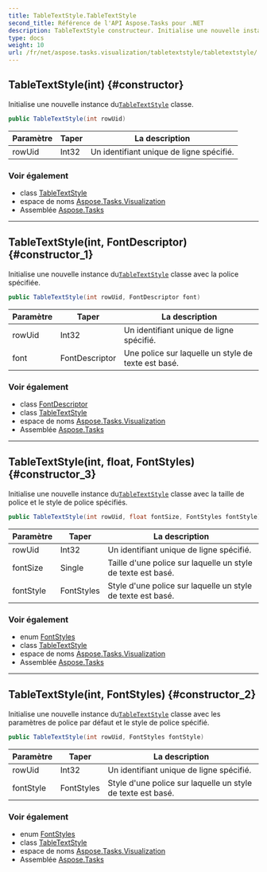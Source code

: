 ```yaml
---
title: TableTextStyle.TableTextStyle
second_title: Référence de l'API Aspose.Tasks pour .NET
description: TableTextStyle constructeur. Initialise une nouvelle instance duTableTextStyle classe.
type: docs
weight: 10
url: /fr/net/aspose.tasks.visualization/tabletextstyle/tabletextstyle/
---
```

## TableTextStyle(int) {#constructor}

Initialise une nouvelle instance du[`TableTextStyle`](../) classe.

```csharp
public TableTextStyle(int rowUid)
```

| Paramètre | Taper | La description |
| --- | --- | --- |
| rowUid | Int32 | Un identifiant unique de ligne spécifié. |

### Voir également

* class [TableTextStyle](../)
* espace de noms [Aspose.Tasks.Visualization](../../tabletextstyle/)
* Assemblée [Aspose.Tasks](../../../)

---

## TableTextStyle(int, FontDescriptor) {#constructor_1}

Initialise une nouvelle instance du[`TableTextStyle`](../) classe avec la police spécifiée.

```csharp
public TableTextStyle(int rowUid, FontDescriptor font)
```

| Paramètre | Taper | La description |
| --- | --- | --- |
| rowUid | Int32 | Un identifiant unique de ligne spécifié. |
| font | FontDescriptor | Une police sur laquelle un style de texte est basé. |

### Voir également

* class [FontDescriptor](../../fontdescriptor/)
* class [TableTextStyle](../)
* espace de noms [Aspose.Tasks.Visualization](../../tabletextstyle/)
* Assemblée [Aspose.Tasks](../../../)

---

## TableTextStyle(int, float, FontStyles) {#constructor_3}

Initialise une nouvelle instance du[`TableTextStyle`](../) classe avec la taille de police et le style de police spécifiés.

```csharp
public TableTextStyle(int rowUid, float fontSize, FontStyles fontStyle)
```

| Paramètre | Taper | La description |
| --- | --- | --- |
| rowUid | Int32 | Un identifiant unique de ligne spécifié. |
| fontSize | Single | Taille d'une police sur laquelle un style de texte est basé. |
| fontStyle | FontStyles | Style d'une police sur laquelle un style de texte est basé. |

### Voir également

* enum [FontStyles](../../fontstyles/)
* class [TableTextStyle](../)
* espace de noms [Aspose.Tasks.Visualization](../../tabletextstyle/)
* Assemblée [Aspose.Tasks](../../../)

---

## TableTextStyle(int, FontStyles) {#constructor_2}

Initialise une nouvelle instance du[`TableTextStyle`](../) classe avec les paramètres de police par défaut et le style de police spécifié.

```csharp
public TableTextStyle(int rowUid, FontStyles fontStyle)
```

| Paramètre | Taper | La description |
| --- | --- | --- |
| rowUid | Int32 | Un identifiant unique de ligne spécifié. |
| fontStyle | FontStyles | Style d'une police sur laquelle un style de texte est basé. |

### Voir également

* enum [FontStyles](../../fontstyles/)
* class [TableTextStyle](../)
* espace de noms [Aspose.Tasks.Visualization](../../tabletextstyle/)
* Assemblée [Aspose.Tasks](../../../)


